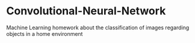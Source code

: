 # Convolutional-Neural-Network
Machine Learning homework about the classification of images regarding objects in a home environment

